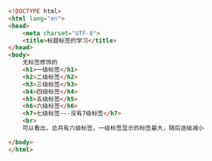 
<BlogInfo id="350" title="2.标题标签" author="白日梦想猿" pv=0 read_times=0 pre_cost_time=0分15秒 category="html5学习" tag_list="['html5学习']" create_time="2020.07.14 14:13:59" update_time="2020.07.14 14:17:43" />

```html
<!DOCTYPE html>
<html lang="en">
<head>
    <meta charset="UTF-8">
    <title>标题标签的学习</title>
</head>
<body>
    无标签修饰的
    <h1>一级标签</h1>
    <h2>二级标签</h2>
    <h3>三级标签</h3>
    <h4>四级标签</h4>
    <h5>五级标签</h5>
    <h6>六级标签</h6>
    <h7>七级标签---没有7级标签</h7>
    <br>
    可以看出，总共有六级标签，一级标签显示的标签最大，随后逐级减小

</body>
</html>
```
